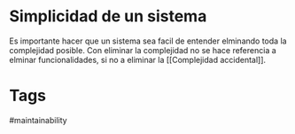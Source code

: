 # Simplicidad de un sistema
Es importante hacer que un sistema sea facil de entender elminando toda la complejidad posible.
Con eliminar la complejidad no se hace referencia a elminar funcionalidades, si no a eliminar la [[Complejidad accidental]].

# Tags
#maintainability